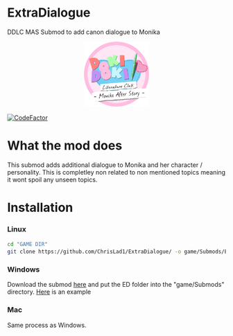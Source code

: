 # ExtraDialogue
 DDLC MAS Submod to add canon dialogue to Monika
<p align="center">
  <img width="150x" src=https://github.com/Backdash/MonikaModDev/raw/master/Monika%20After%20Story/game/mod_assets/menu_new.png?raw=True>
       </p>
       
   [![CodeFactor](https://www.codefactor.io/repository/github/chrislad1/extradialogue/badge)](https://www.codefactor.io/repository/github/chrislad1/extradialogue)    
       
# What the mod does
This submod adds additional dialogue to Monika and her character / personality. This is completley non related to non mentioned topics meaning it wont spoil any unseen topics.

# Installation
### Linux
```bash
cd "GAME DIR"
git clone https://github.com/ChrisLad1/ExtraDialogue/ -o game/Submods/ED
```
### Windows
Download the submod [here](https://github.com/ChrisLad1/ExtraDialogue/releases/latest) and put the ED folder into the "game/Submods" directory. [Here](https://imgur.com/Xs8ZfsD) is an example

### Mac
Same process as Windows.
